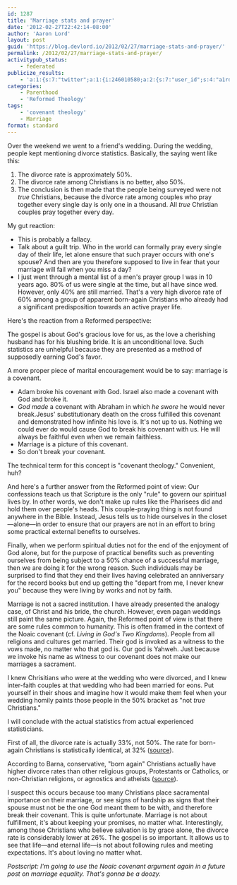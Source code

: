 ```yaml
---
id: 1287
title: 'Marriage stats and prayer'
date: '2012-02-27T22:42:14-08:00'
author: 'Aaron Lord'
layout: post
guid: 'https://blog.devlord.io/2012/02/27/marriage-stats-and-prayer/'
permalink: /2012/02/27/marriage-stats-and-prayer/
activitypub_status:
    - federated
publicize_results:
    - 'a:1:{s:7:"twitter";a:1:{i:246010580;a:2:{s:7:"user_id";s:4:"a1rd";s:7:"post_id";s:18:"174383892562837504";}}}'
categories:
    - Parenthood
    - 'Reformed Theology'
tags:
    - 'covenant theology'
    - Marriage
format: standard
---
```


Over the weekend we went to a friend's wedding. During the wedding, people kept mentioning divorce statistics. Basically, the saying went like this:
<ol>
	<li>The divorce rate is approximately 50%.</li>
	<li>The divorce rate among Christians is no better, also 50%.</li>
	<li>The conclusion is then made that the people being surveyed were not <em>true</em> Christians, because the divorce rate among couples who pray together every single day is only one in a thousand. All <em>true</em> Christian couples pray together every day.</li>
</ol>
My gut reaction:
<ul>
	<li>This is probably a fallacy.</li>
	<li>Talk about a guilt trip. Who in the world can formally pray every single day of their life, let alone ensure that such prayer occurs with one's spouse? And then are you therefore supposed to live in fear that your marriage will fail when you miss a day?</li>
	<li>I just went through a mental list of a men's prayer group I was in 10 years ago. 80% of us were single at the time, but all have since wed. However, only 40% are still married. That's a very high divorce rate of 60% among a group of apparent born-again Christians who already had a significant predisposition towards an active prayer life.</li>
</ul>
Here's the reaction from a Reformed perspective:

The gospel is about God's gracious love for us, as the love a cherishing husband has for his blushing bride. It is an unconditional love. Such statistics are unhelpful because they are presented as a method of supposedly earning God's favor.

A more proper piece of marital encouragement would be to say: marriage is a covenant.
<ul>
	<li>Adam broke his covenant with God. Israel also made a covenant with God and broke it.</li>
	<li><em>God made</em> a covenant with Abraham in which <em>he swore</em> he would never break.Jesus' substitutionary death on the cross fulfilled this covenant and demonstrated how infinite his love is. It's not up to us. Nothing we could ever do would cause God to break his covenant with us. He will always be faithful even when we remain faithless.</li>
	<li>Marriage is a picture of this covenant.</li>
	<li>So don't break your covenant.</li>
</ul>
The technical term for this concept is "covenant theology." Convenient, huh?

And here's a further answer from the Reformed point of view: Our confessions teach us that Scripture is the only "rule" to govern our spiritual lives by. In other words, we don't make up rules like the Pharisees did and hold them over people's heads. This couple-praying thing is not found anywhere in the Bible. Instead, Jesus tells us to hide ourselves in the closet—alone—in order to ensure that our prayers are not in an effort to bring some practical external benefits to ourselves.

Finally, when we perform spiritual duties not for the end of the enjoyment of God alone, but for the purpose of practical benefits such as preventing ourselves from being subject to a 50% chance of a successful marriage, then we are doing it for the wrong reason. Such individuals may be surprised to find that they end their lives having celebrated an anniversary for the record books but end up getting the "depart from me, I never knew you" because they were living by works and not by faith.

Marriage is not a sacred institution. I have already presented the analogy case, of Christ and his bride, the church. However, even pagan weddings still paint the same picture. Again, the Reformed point of view is that there are some rules common to humanity. This is often framed in the context of the Noaic covenant (cf. <em>Living in God's Two Kingdoms</em>). People from all religions and cultures get married. Their god is invoked as a witness to the vows made, no matter who that god is. Our god is Yahweh. Just because we invoke his name as witness to our covenant does not make our marriages a sacrament.

I knew Chrisitians who were at the wedding who were divorced, and I knew inter-faith couples at that wedding who had been married for eons. Put yourself in their shoes and imagine how it would make them feel when your wedding homily paints those people in the 50% bracket as "not <em>true</em> Christians."

I will conclude with the actual statistics from actual experienced statisticians.

First of all, the divorce rate is actually 33%, not 50%. The rate for born-again Christians is statistically identical, at 32% (<a href="http://www.barna.org/barna-update/article/15-familykids/42-new-marriage-and-divorce-statistics-released">source</a>).

According to Barna, conservative, "born again" Christians actually have higher divorce rates than other religious groups, Protestants or Catholics, or non-Christian religions, or agnostics and atheists (<a href="http://www.religioustolerance.org/chr_dira.htm">source</a>).

I suspect this occurs because too many Christians place sacramental importance on their marriage, or see signs of hardship as signs that their spouse must not be the one God meant them to be with, and therefore break their covenant. This is quite unfortunate. Marriage is not about fulfillment, it's about keeping your promises, no matter what. Interestingly, among those Christians who believe salvation is by grace alone, the divorce rate is considerably lower at 26%. The gospel is so important. It allows us to see that life—and eternal life—is not about following rules and meeting expectations. It's about loving no matter what.

<em>Postscript: I'm going to use the Noaic covenant argument again in a future post on marriage equality. That's gonna be a doozy.</em>